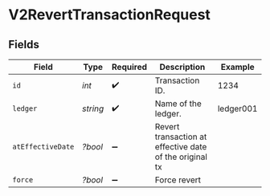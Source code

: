 # V2RevertTransactionRequest


## Fields

| Field                                                   | Type                                                    | Required                                                | Description                                             | Example                                                 |
| ------------------------------------------------------- | ------------------------------------------------------- | ------------------------------------------------------- | ------------------------------------------------------- | ------------------------------------------------------- |
| `id`                                                    | *int*                                                   | :heavy_check_mark:                                      | Transaction ID.                                         | 1234                                                    |
| `ledger`                                                | *string*                                                | :heavy_check_mark:                                      | Name of the ledger.                                     | ledger001                                               |
| `atEffectiveDate`                                       | *?bool*                                                 | :heavy_minus_sign:                                      | Revert transaction at effective date of the original tx |                                                         |
| `force`                                                 | *?bool*                                                 | :heavy_minus_sign:                                      | Force revert                                            |                                                         |